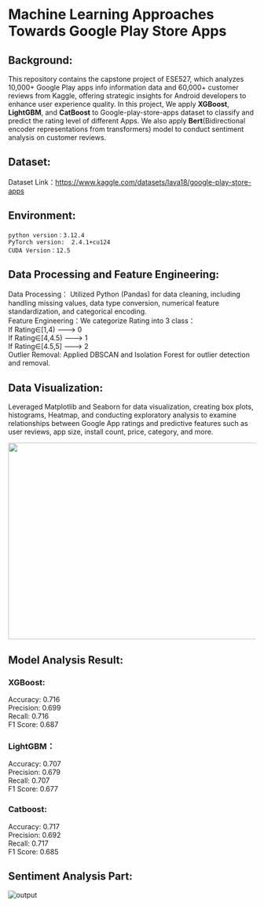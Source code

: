 #  Machine Learning Approaches Towards Google Play Store Apps

## Background:
This repository contains the capstone project of ESE527, which analyzes 10,000+ Google Play apps info information data and 60,000+ customer reviews from Kaggle, offering strategic insights for Android developers to enhance user experience quality. In this project, We apply **XGBoost**, **LightGBM**, and **CatBoost** to Google-play-store-apps dataset to classify and predict the rating level of different Apps. We also apply **Bert**(Bidirectional encoder representations from transformers) model to conduct sentiment analysis on customer reviews.  

## Dataset:
Dataset Link：https://www.kaggle.com/datasets/lava18/google-play-store-apps

## Environment:
```python version：3.12.4```  
```PyTorch version:  2.4.1+cu124```  
```CUDA Version：12.5```

## Data Processing and Feature Engineering: 

Data Processing： Utilized Python (Pandas) for data cleaning, including handling missing values, data type conversion, numerical feature standardization, and categorical encoding.  
Feature Engineering：We categorize Rating into 3 class：  
If Rating$\in$[1,4)   ---> 0  
If Rating$\in$[4,4.5) ---> 1  
If Rating$\in$[4.5,5] ---> 2  
Outlier Removal: Applied DBSCAN and Isolation Forest for outlier detection and removal.


## Data Visualization: 
Leveraged Matplotlib and Seaborn for data visualization, creating box plots, histograms, Heatmap, and conducting exploratory analysis to examine relationships between Google App ratings and predictive features such as user reviews, app size, install count, price, category, and more.


<img src=https://github.com/user-attachments/assets/e3c7c857-cf4b-4b5b-952f-5769f177ccc7 height="400px" width="800px"/>


## Model Analysis Result:  
### XGBoost:   
Accuracy: 0.716  
Precision: 0.699  
Recall: 0.716  
F1 Score: 0.687   

### LightGBM：   
Accuracy: 0.707  
Precision: 0.679  
Recall: 0.707  
F1 Score: 0.677  

### Catboost:   
Accuracy: 0.717  
Precision: 0.692  
Recall: 0.717  
F1 Score: 0.685  

## Sentiment Analysis Part:   
![output](https://github.com/user-attachments/assets/1d64fd2b-185c-4157-82e6-3ca69ed9bf2e)

